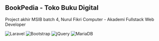 ## BookPedia - Toko Buku Digital

Project akhir MSIB batch 4, Nurul Fikri Computer - Akademi Fullstack Web Developer

![Laravel](https://img.shields.io/badge/laravel-%23FF2D20.svg?style=for-the-badge&logo=laravel&logoColor=white)
![Bootstrap](https://img.shields.io/badge/bootstrap-%238511FA.svg?style=for-the-badge&logo=bootstrap&logoColor=white)
![jQuery](https://img.shields.io/badge/jquery-%230769AD.svg?style=for-the-badge&logo=jquery&logoColor=white)
![MariaDB](https://img.shields.io/badge/MariaDB-003545?style=for-the-badge&logo=mariadb&logoColor=white)
